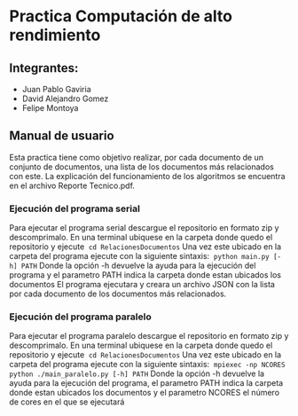 # Practica Computación de alto rendimiento

## Integrantes:
* Juan Pablo Gaviria
* David Alejandro Gomez
* Felipe Montoya

## Manual de usuario

Esta practica tiene como objetivo realizar, por cada documento de un conjunto de documentos, una lista de los documentos más relacionados con este. La explicación del funcionamiento de los algoritmos se encuentra en el archivo Reporte Tecnico.pdf.

### Ejecución del programa serial
Para ejecutar el programa serial descargue el repositorio en formato zip y descomprimalo. En una terminal ubiquese en la carpeta donde quedo el repositorio y ejecute
  `cd RelacionesDocumentos`
Una vez este ubicado en la carpeta del programa ejecute con la siguiente sintaxis:
  `python main.py [-h] PATH`
  Donde la opción -h devuelve la ayuda para la ejecución del programa y el parametro PATH indica la carpeta donde estan ubicados los documentos
  El programa ejecutara y creara un archivo JSON con la lista por cada documento de los documentos más relacionados.
  
### Ejecución del programa paralelo
Para ejecutar el programa paralelo descargue el repositorio en formato zip y descomprimalo. En una terminal ubiquese en la carpeta donde quedo el repositorio y ejecute
  `cd RelacionesDocumentos`
Una vez este ubicado en la carpeta del programa ejecute con la siguiente sintaxis:
  `mpiexec -np NCORES python ./main_paralelo.py [-h] PATH`
  Donde la opción -h devuelve la ayuda para la ejecución del programa, el parametro PATH indica la carpeta donde estan ubicados los documentos y el parametro NCORES el número de cores en el que se ejecutará

